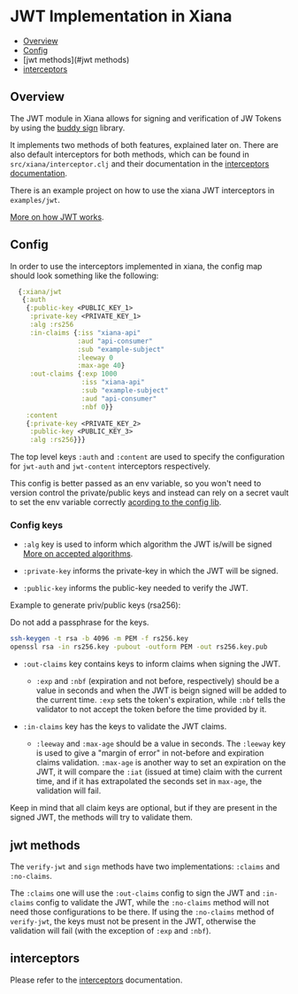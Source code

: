 # JWT Implementation in Xiana

- [Overview](#Overview)
- [Config](#Config)
- [jwt methods](#jwt methods)
- [interceptors](#interceptors)


## Overview

The JWT module in Xiana allows for signing and verification of JW Tokens by using the [buddy sign](https://github.com/funcool/buddy-sign) library. 

It implements two methods of both features, explained later on. There are also default interceptors for both methods, which can be found in `src/xiana/interceptor.clj` and their documentation in the [interceptors documentation](./doc/interceptors.md).

There is an example project on how to use the xiana JWT interceptors in `examples/jwt`.

[More on how JWT works](https://jwt.io/introduction).

## Config

In order to use the interceptors implemented in xiana, the config map should look something like the following:
```clojure
  {:xiana/jwt
   {:auth
    {:public-key <PUBLIC_KEY_1>
     :private-key <PRIVATE_KEY_1>
     :alg :rs256
     :in-claims {:iss "xiana-api"
                 :aud "api-consumer"
				 :sub "example-subject"
                 :leeway 0
                 :max-age 40}
     :out-claims {:exp 1000
                  :iss "xiana-api"
				  :sub "example-subject"
                  :aud "api-consumer"
                  :nbf 0}}
    :content
    {:private-key <PRIVATE_KEY_2>
	 :public-key <PUBLIC_KEY_3>
     :alg :rs256}}}
```

The top level keys `:auth` and `:content` are used to specify the configuration for `jwt-auth` and `jwt-content` interceptors respectively.

This config is better passed as an env variable, so you won't need to version control the private/public keys and instead can rely on a secret vault to set the env variable correctly [acording to the config lib](https://github.com/yogthos/config).

### Config keys

- `:alg` key is used to inform which algorithm the JWT is/will be signed [More on accepted algorithms](https://funcool.github.io/buddy-sign/latest/01-jwt.html).

- `:private-key` informs the private-key in which the JWT will be signed.

- `:public-key` informs the public-key needed to verify the JWT.

Example to generate priv/public keys (rsa256):

Do not add a passphrase for the keys.
```sh
ssh-keygen -t rsa -b 4096 -m PEM -f rs256.key
openssl rsa -in rs256.key -pubout -outform PEM -out rs256.key.pub
```


- `:out-claims` key contains keys to inform claims when signing the JWT.
  * `:exp` and `:nbf` (expiration and not before, respectively) should be a value in seconds and when the JWT is beign signed will be added to the current time. `:exp` sets the token's expiration, while `:nbf` tells the validator to not accept the token before the time provided by it.

- `:in-claims` key has the keys to validate the JWT claims.
  * `:leeway` and `:max-age`  should be a value in seconds. The `:leeway` key is used to give a "margin of error" in not-before and expiration claims validation. `:max-age` is another way to set an expiration on the JWT, it will compare the `:iat` (issued at time) claim with the current time, and if it has extrapolated the seconds set in `max-age`, the validation will fail.

Keep in mind that all claim keys are optional, but if they are present in the signed JWT, the methods will try to validate them.


## jwt methods

The `verify-jwt` and `sign` methods have two implementations: `:claims` and `:no-claims`.

The `:claims` one will use the `:out-claims` config to sign the JWT and `:in-claims` config to validate the JWT, while the `:no-claims` method will not need those configurations to be there. If using the `:no-claims` method of `verify-jwt`, the keys must not be present in the JWT, otherwise the validation will fail (with the exception of `:exp` and `:nbf`).


## interceptors

Please refer to the [interceptors]("./doc/interceptors.md") documentation.
